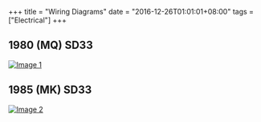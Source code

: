 +++
title = "Wiring Diagrams"
date = "2016-12-26T01:01:01+08:00"
tags = ["Electrical"]
+++

## 1980 (MQ) SD33

[![Image 1][Image: 01]][Image: 01]

## 1985 (MK) SD33

[![Image 2][Image: 02]][Image: 02]

[Image: 01]: /wiki/electrical/wiring-diagrams/1980_21_SD33_Wiring_Diagram.jpg
[Image: 02]: /wiki/electrical/wiring-diagrams/1985_21_SD33+SD33T_Wiring_Diagram.jpg
